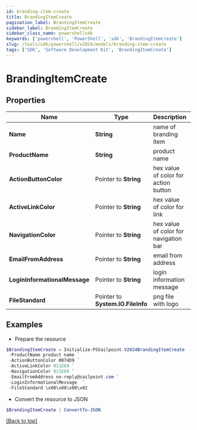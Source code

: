 ```yaml
---
id: branding-item-create
title: BrandingItemCreate
pagination_label: BrandingItemCreate
sidebar_label: BrandingItemCreate
sidebar_class_name: powershellsdk
keywords: ['powershell', 'PowerShell', 'sdk', 'BrandingItemCreate'] 
slug: /tools/sdk/powershell/v2024/models/branding-item-create
tags: ['SDK', 'Software Development Kit', 'BrandingItemCreate']
---
```



# BrandingItemCreate

## Properties

Name | Type | Description | Notes
------------ | ------------- | ------------- | -------------
**Name** |  **String** | name of branding item | [required]
**ProductName** |  **String** | product name | [required]
**ActionButtonColor** |  Pointer to **String** | hex value of color for action button | [optional] 
**ActiveLinkColor** |  Pointer to **String** | hex value of color for link | [optional] 
**NavigationColor** |  Pointer to **String** | hex value of color for navigation bar | [optional] 
**EmailFromAddress** |  Pointer to **String** | email from address | [optional] 
**LoginInformationalMessage** |  Pointer to **String** | login information message | [optional] 
**FileStandard** |  Pointer to **System.IO.FileInfo** | png file with logo | [optional] 

## Examples

- Prepare the resource
```powershell
$BrandingItemCreate = Initialize-PSSailpoint.V2024BrandingItemCreate  -Name custom-branding-item `
 -ProductName product name `
 -ActionButtonColor 0074D9 `
 -ActiveLinkColor 011E69 `
 -NavigationColor 011E69 `
 -EmailFromAddress no-reply@sailpoint.com `
 -LoginInformationalMessage  `
 -FileStandard \x00\x00\x00\x02
```

- Convert the resource to JSON
```powershell
$BrandingItemCreate | ConvertTo-JSON
```


[[Back to top]](#) 

